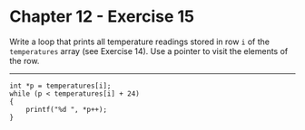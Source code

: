 # Chapter 12 - Exercise 15

Write a loop that prints all temperature readings stored in row `i` of the `temperatures` array (see Exercise 14). Use a pointer to visit the elements of the row. 

---

```
int *p = temperatures[i];
while (p < temperatures[i] + 24)
{
    printf("%d ", *p++);
}
```
